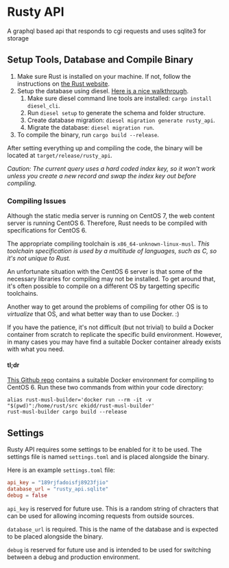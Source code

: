# Rusty API
A graphql based api that responds to cgi requests and uses sqlite3 for storage

## Setup Tools, Database and Compile Binary
1. Make sure Rust is installed on your machine. If not, follow the instructions on [the Rust website](https://www.rust-lang.org/tools/install).
2. Setup the database using diesel. [Here is a nice walkthrough](http://diesel.rs/guides/getting-started/).
    1. Make sure diesel command line tools are installed: `cargo install diesel_cli`.
    2. Run `diesel setup` to generate the schema and folder structure. 
    3. Create database migration: `diesel migration generate rusty_api`.
    4. Migrate the database: `diesel migration run`.
3. To compile the binary, run `cargo build --release`.

After setting everything up and compiling the code, the binary will be located at `target/release/rusty_api`.

_Caution: The current query uses a hard coded index key, so it won't work unless you create a new record and swap the index key out before compiling._ 

### Compiling Issues
Although the static media server is running on CentOS 7, the web content server is running CentOS 6. 
Therefore, Rust needs to be compiled with specifications for CentOS 6. 

The appropriate compiling toolchain is `x86_64-unknown-linux-musl`. 
_This toolchain specification is used by a multitude of languages, such as C, so it's not unique to Rust._

An unfortunate situation with the CentOS 6 server is that some of the necessary libraries for compiling may not be installed. 
To get around that, it's often possible to compile on a different OS by targetting specific toolchains.

Another way to get around the problems of compiling for other OS is to _virtualize_ that OS, and what better way than to use Docker. :) 

If you have the patience, it's not difficult (but not trivial) to build a Docker container from scratch to replicate the specific build environment. 
However, in many cases you may have find a suitable Docker container already exists with what you need.

#### tl;dr
[This Github repo](https://github.com/emk/rust-musl-builder) contains a suitable Docker environment for compiling to CentOS 6. 
Run these two commands from within your code directory:
```commandline
alias rust-musl-builder='docker run --rm -it -v "$(pwd)":/home/rust/src ekidd/rust-musl-builder'
rust-musl-builder cargo build --release
```

## Settings
Rusty API requires some settings to be enabled for it to be used.
The settings file is named `settings.toml` and is placed alongside the binary.

Here is an example `settings.toml` file:
```toml
api_key = "189rjfadoisfj8923fjio"
database_url = "rusty_api.sqlite"
debug = false
```

`api_key` is reserved for future use. This is a random string of chracters that 
can be used for allowing incoming requests from outside sources. 

`database_url` is required. This is the name of the database and is
expected to be placed alongside the binary.

`debug` is reserved for future use and is intended to be used for switching 
between a debug and production environment.


